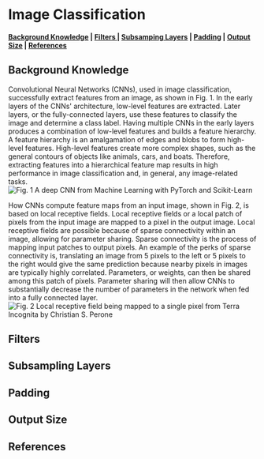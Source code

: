 ﻿
# Image Classification
<h4>
<a href="#back"> Background Knowledge</a> | 
<a href="#fil"> Filters </a> | 
<a href="#sub">Subsamping Layers</a> |
<a href="#pad">Padding</a> |
<a href="#res">Output Size</a> |
<a href = "#ref">References</a>
</h4>

<p id="back"> </p>

## Background Knowledge


Convolutional Neural Networks (CNNs), used in image classification, successfully extract features from an image, as shown in Fig. 1. In the early layers of the CNNs' architecture, low-level features are extracted. Later layers, or the fully-connected layers, use these features to classify the image and determine a class label. Having multiple CNNs in the early layers produces a combination of low-level features and builds a feature hierarchy. A feature hierarchy is an amalgamation of edges and blobs to form high-level features. High-level features create more complex shapes, such as the general contours of objects like animals, cars, and boats. Therefore, extracting features into a hierarchical feature map results in high performance in image classification and, in general, any image-related tasks. 
![Fig. 1 A deep CNN from *<a href=https://subscription.packtpub.com/book/data/9781801819312/14/ch14lvl1sec98/implementing-a-deep-cnn-using-pytorch> Machine Learning with PyTorch and Scikit-Learn </a>*](https://github.com/luisIvey05/Computer_Vision/Image_Classification/Images/cnn.png)


How CNNs compute feature maps from an input image, shown in Fig. 2, is based on local receptive fields. Local receptive fields or a local patch of pixels from the input image are mapped to a pixel in the output image. Local receptive fields are possible because of sparse connectivity within an image, allowing for parameter sharing. Sparse connectivity is the process of mapping input patches to output pixels. An example of the perks of sparse connectivity is,  translating an image from 5 pixels to the left or 5 pixels to the right would give the same prediction because nearby pixels in images are typically highly correlated. Parameters, or weights, can then be shared among this patch of pixels. Parameter sharing will then allow CNNs to substantially decrease the number of parameters in the network when fed into a fully connected layer. 
![Fig. 2 Local receptive field being mapped to a single pixel from *<a href=https://blog.christianperone.com/2017/11/the-effective-receptive-field-on-cnns/l> Terra Incognita by Christian S. Perone </a>*](https://github.com/luisIvey05/Computer_Vision/Image_Classification/Images/res.png)
<p id="fil"> </p>

## Filters



<p id="sub"> </p>

## Subsampling Layers


<p id="pad"> </p>

## Padding


<p id="out"> </p>

## Output Size


<p id="ref"> </p>

## References
